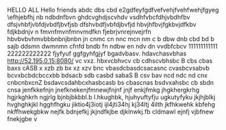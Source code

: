 HELLO ALL 
Hello friends 
abdc dbs cbd
e2gdfeyfgdfvefvehjfvehfwehjfgyeg
\efhjebfhj
nb ndbdnfbvn
ghdcvghdjscvhdv vsdhfvbcfdhjvbdhfbv
dfsjvhbfjvbfdjvbdfjbvfjsb
dfshvbdfjvbfdjbvfjd
hbvjhfbvjfgkbvjdfkbv fdjkbdnjv n
fmvnfmvnfmnvmdfkn
fjebrjvnrejnvejrfn
hbvbvbvhmvbbbnbnjbnbn
jn cnmc cn nnc mcn nm
c b dbw dnb cbd bd b sajb ddsmn dwmnmn
 cfnfd bndb fn ndbw 
 en ndv dn vvdbfcbcv 
111111111111
222222222222
fjyfyuf
ggfgyhfgjyf
bgadvbasv. hdavchasvbhas
http://52.195.0.15:8080/ vc vxz. hbxvcbhvcv cb cdhscvbhsbc
B cbs cbas baxs cASB
x xzb zb bx xz xzv
bnc vbasdcbasdcsacasnc
cvasbcvsabvb
bcvxbcbdcbccxbb
 bdsacb sdb casbd 
sabaS B
csv bav
ncd ndc nd  cnx cnbcnbxcnZ
bsdavcsdahbcxhasbcasb
bs cbascnas
bsdvxahsbc
cb sbdn cnsa
jenfkkefnjn
jnefknekenjfmnewjfnjnf
jnjf enkjfmkg
jhgkhergkrhg
hgjrkghkrh
ngjrlg
bjnbjbkbbl.b
l.hkughbk,
hjuhyuftyfju
ugkutyfyku
jkjhjblkj
hvghghkjkl
hgghfhgku 
jiktio4j3iotj 
ijl4jti34hj 
kj34ltj 4ilth
jkfhkwehk kbfehg
nkffhwekgbkw nejfk
bdnjefkj jkjndfkjbe 
djklnwkj.fb cldmawl
ejnfj vjbfnew 
fnekjgbe v





